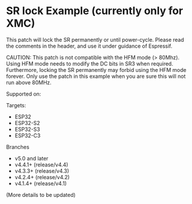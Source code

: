 # SR lock Example (currently only for XMC)

This patch will lock the SR permanently or until power-cycle. Please read the comments in the header, and use it under guidance of Espressif.

CAUTION: This patch is not compatible with the HFM mode (> 80Mhz). Using HFM mode needs to modify the DC bits in SR3 when required. Furthermore, locking the SR permanently may forbid using the HFM mode forever. Only use the patch in this example when you are sure this will not run above 80MHz.

Supported on:

Targets:
- ESP32
- ESP32-S2
- ESP32-S3
- ESP32-C3

Branches
- v5.0 and later
- v4.4.1+ (release/v4.4)
- v4.3.3+ (release/v4.3)
- v4.2.4+ (release/v4.2)
- v4.1.4+ (release/v4.1)

(More details to be updated)
